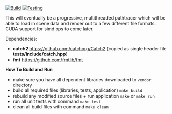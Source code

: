 [![Build](https://github.com/jacobkaniuk/pathtracer/actions/workflows/build_application.yml/badge.svg?branch=develop)](https://github.com/jacobkaniuk/pathtracer/actions/workflows/build_application.yml) [![Testing](https://github.com/jacobkaniuk/pathtracer/actions/workflows/github_actions_test.yml/badge.svg?branch=develop)](https://github.com/jacobkaniuk/pathtracer/actions/workflows/github_actions_test.yml)

This will eventually be a progressive, multithreaded pathtracer which will be able to load in scene data and render out to a few different file formats. CUDA support for simd ops to come later.

Dependencies:
- **catch2** https://github.com/catchorg/Catch2 (copied as single header file **tests/include/catch.hpp**)
- **fmt** https://github.com/fmtlib/fmt

**How To Build and Run**
- make sure you have all dependent libraries downloaded to `vendor` directory
- build all required files (libraries, tests, application) `make build`
- rebuild any modified source files + run application `make` or `make run`
- run all unit tests with command `make test`
- clean all build files with command `make clean`
